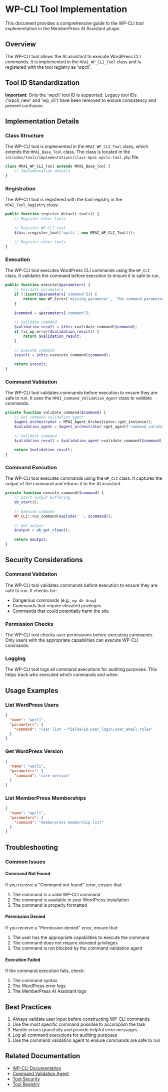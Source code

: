 # WP-CLI Tool Implementation

This document provides a comprehensive guide to the WP-CLI tool implementation in the MemberPress AI Assistant plugin.

## Overview

The WP-CLI tool allows the AI assistant to execute WordPress CLI commands. It is implemented in the `MPAI_WP_CLI_Tool` class and is registered with the tool registry as 'wpcli'.

## Tool ID Standardization

**Important**: Only the 'wpcli' tool ID is supported. Legacy tool IDs ('wpcli_new' and 'wp_cli') have been removed to ensure consistency and prevent confusion.

## Implementation Details

### Class Structure

The WP-CLI tool is implemented in the `MPAI_WP_CLI_Tool` class, which extends the `MPAI_Base_Tool` class. The class is located in the `includes/tools/implementations/class-mpai-wpcli-tool.php` file.

```php
class MPAI_WP_CLI_Tool extends MPAI_Base_Tool {
    // Implementation details
}
```

### Registration

The WP-CLI tool is registered with the tool registry in the `MPAI_Tool_Registry` class:

```php
public function register_default_tools() {
    // Register other tools
    
    // Register WP-CLI tool
    $this->register_tool('wpcli', new MPAI_WP_CLI_Tool());
    
    // Register other tools
}
```

### Execution

The WP-CLI tool executes WordPress CLI commands using the `WP_CLI` class. It validates the command before execution to ensure it is safe to run.

```php
public function execute($parameters) {
    // Validate parameters
    if (!isset($parameters['command'])) {
        return new WP_Error('missing_parameter', 'The command parameter is required.');
    }
    
    $command = $parameters['command'];
    
    // Validate command
    $validation_result = $this->validate_command($command);
    if (is_wp_error($validation_result)) {
        return $validation_result;
    }
    
    // Execute command
    $result = $this->execute_command($command);
    
    return $result;
}
```

### Command Validation

The WP-CLI tool validates commands before execution to ensure they are safe to run. It uses the `MPAI_Command_Validation_Agent` class to validate commands.

```php
private function validate_command($command) {
    // Get command validation agent
    $agent_orchestrator = MPAI_Agent_Orchestrator::get_instance();
    $validation_agent = $agent_orchestrator->get_agent('command_validation');
    
    // Validate command
    $validation_result = $validation_agent->validate_command($command);
    
    return $validation_result;
}
```

### Command Execution

The WP-CLI tool executes commands using the `WP_CLI` class. It captures the output of the command and returns it to the AI assistant.

```php
private function execute_command($command) {
    // Start output buffering
    ob_start();
    
    // Execute command
    WP_CLI::run_command(explode(' ', $command));
    
    // Get output
    $output = ob_get_clean();
    
    return $output;
}
```

## Security Considerations

### Command Validation

The WP-CLI tool validates commands before execution to ensure they are safe to run. It checks for:

- Dangerous commands (e.g., `wp db drop`)
- Commands that require elevated privileges
- Commands that could potentially harm the site

### Permission Checks

The WP-CLI tool checks user permissions before executing commands. Only users with the appropriate capabilities can execute WP-CLI commands.

### Logging

The WP-CLI tool logs all command executions for auditing purposes. This helps track who executed which commands and when.

## Usage Examples

### List WordPress Users

```json
{
  "name": "wpcli",
  "parameters": {
    "command": "user list --fields=ID,user_login,user_email,roles"
  }
}
```

### Get WordPress Version

```json
{
  "name": "wpcli",
  "parameters": {
    "command": "core version"
  }
}
```

### List MemberPress Memberships

```json
{
  "name": "wpcli",
  "parameters": {
    "command": "memberpress membership list"
  }
}
```

## Troubleshooting

### Common Issues

#### Command Not Found

If you receive a "Command not found" error, ensure that:

1. The command is a valid WP-CLI command
2. The command is available in your WordPress installation
3. The command is properly formatted

#### Permission Denied

If you receive a "Permission denied" error, ensure that:

1. The user has the appropriate capabilities to execute the command
2. The command does not require elevated privileges
3. The command is not blocked by the command validation agent

#### Execution Failed

If the command execution fails, check:

1. The command syntax
2. The WordPress error logs
3. The MemberPress AI Assistant logs

## Best Practices

1. Always validate user input before constructing WP-CLI commands
2. Use the most specific command possible to accomplish the task
3. Handle errors gracefully and provide helpful error messages
4. Log all command executions for auditing purposes
5. Use the command validation agent to ensure commands are safe to run

## Related Documentation

- [WP-CLI Documentation](https://wp-cli.org/)
- [Command Validation Agent](../agents/command-validation-agent.md)
- [Tool Security](./tool-security.md)
- [Tool Registry](./tool-registry.md)